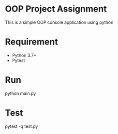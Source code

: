 # OOP Project Assignment
This is a simple OOP console application using python

# Requirement
- Python 3.7+
- Pytest

# Run
python main.py

# Test
pytest -q test.py
